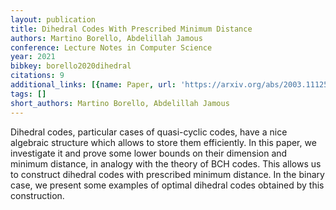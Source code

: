 ```yaml
---
layout: publication
title: Dihedral Codes With Prescribed Minimum Distance
authors: Martino Borello, Abdelillah Jamous
conference: Lecture Notes in Computer Science
year: 2021
bibkey: borello2020dihedral
citations: 9
additional_links: [{name: Paper, url: 'https://arxiv.org/abs/2003.11125'}]
tags: []
short_authors: Martino Borello, Abdelillah Jamous
---
```

Dihedral codes, particular cases of quasi-cyclic codes, have a nice algebraic
structure which allows to store them efficiently. In this paper, we investigate
it and prove some lower bounds on their dimension and minimum distance, in
analogy with the theory of BCH codes. This allows us to construct dihedral
codes with prescribed minimum distance. In the binary case, we present some
examples of optimal dihedral codes obtained by this construction.